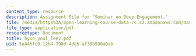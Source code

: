 ```yaml
---
content_type: resource
description: Assignment File for "Seminar on Deep Engagement."
file: /media/https%3A/open-learning-course-data-rc.s3.amazonaws.com/mas-961-seminar-on-deep-engagement-fall-2004/5a445fc012b4798d4de5af38b590a0ab_hyun_yeul_lee2.pdf
file_type: application/pdf
resourcetype: Document
title: hyun_yeul_lee2.pdf
uid: 5a445fc0-12b4-798d-4de5-af38b590a0ab
---
```

